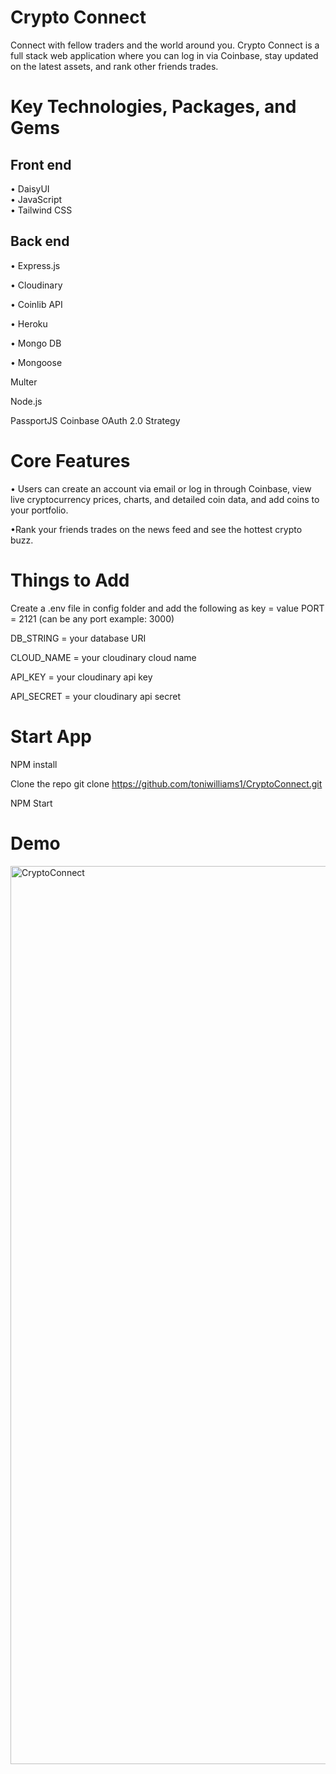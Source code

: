 # Crypto Connect
Connect with fellow traders and the world around you. Crypto Connect is a full stack web application where you can log in via Coinbase, stay updated on the latest assets, and rank other friends trades.

# Key Technologies, Packages, and Gems
## Front end <br>
• DaisyUI <br>
• JavaScript <br>
• Tailwind CSS <br>


## Back end
• Express.js

• Cloudinary

• Coinlib API

• Heroku

• Mongo DB

• Mongoose

Multer

Node.js

PassportJS Coinbase OAuth 2.0 Strategy

# Core Features

• Users can create an account via email or log in through Coinbase, view live cryptocurrency prices, charts, and detailed coin data, and add coins to your portfolio.

•Rank your friends trades on the news feed and see the hottest crypto buzz.

# Things to Add

Create a .env file in config folder and add the following as key = value PORT = 2121 (can be any port example: 3000)

DB_STRING = your database URI

CLOUD_NAME = your cloudinary cloud name

API_KEY = your cloudinary api key

API_SECRET = your cloudinary api secret

# Start App
NPM install

Clone the repo git clone https://github.com/toniwilliams1/CryptoConnect.git

NPM Start

# Demo

<img width="1437" alt="CryptoConnect" src="https://user-images.githubusercontent.com/100317017/208328862-9945fdb7-c30d-41e7-8606-9135a33ec10e.png">



